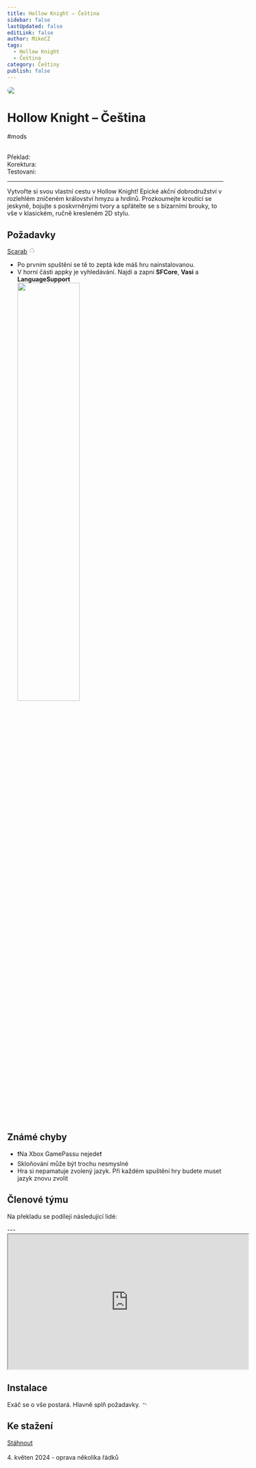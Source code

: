 ```yaml
---
title: Hollow Knight – Čeština
sidebar: false
lastUpdated: false
editLink: false
author: MikeCZ
tags:
  - Hollow Knight
  - Čeština
category: Češtiny
publish: false
---
```

<script setup lang="ts">
const people = {
  lead: [
    { name: "MikeCZ", role: "Vedení projektu"}
  ],
  l10n: [
    { name: "Toasat165", role: "Překlad"},
    { name: "DesoloSVK", role: "Překlad"},
    { name: "UwU-master", role: "Překlad"},
    { name: "LucianoLukin", role: "Překlad"},
    { name: "Yohnny", role: "Překlad"},
    { name: "Atoschi", role: "Překlad"},
    { name: "Manz_z", role: "Překlad"},
    { name: "", role: ""},
    { name: "UwU-master", role: "Korektura"},
    { name: "Manz_z", role: "Korektura"},
    { name: "SeymoreClavage", role: "Korektura"},
    { name: "Bendalf21", role: "Korektura"},
  ],
  support: [
    { name: "🤫", role: "Technika, fonty"},
  ],
  partners: [
    { name: "HaiseT", role: "Promo"},
    { name: "CzechCloud", role: "Promo"},
    { name: "PatrikTuri", role: "Mediální partner"}
  ]
};
</script>

<div style="border-radius: 16px; overflow: hidden; margin-bottom: 16px;">
  <img src="https://cdn2.steamgriddb.com/hero/8a1854f491c11482630ebb4135df2d2b.jpg">
</div>

# Hollow Knight – Čeština 
<el-tag type="info" effect="light">#mods</el-tag>
<br>
<br>

<div class="stavpr prog-custom" style="display: flex; align-items: center; column-gap: 12px">
  <div class="infopr">Překlad:</div>
  <div class="progpr" style="flex: 1"><el-progress :percentage="100" :stroke-width="18" :text-inside="true" status="success" striped /></div>
</div>
<div class="stavpr prog-custom" style="display: flex; align-items: center; column-gap: 12px">
  <div class="infopr">Korektura:</div>
  <div class="progpr" style="flex: 1"><el-progress :percentage="100" :stroke-width="18" :text-inside="true" status="warning" striped /></div>
</div>
<div class="stavpr prog-custom" style="display: flex; align-items: center; column-gap: 12px">
  <div class="infopr">Testovani:</div>
  <div class="progpr" style="flex: 1"><el-progress :percentage="100" :stroke-width="18" :text-inside="true" status="primary" striped /></div>
</div>

------------
Vytvořte si svou vlastní cestu v Hollow Knight! Epické akční dobrodružství v rozlehlém zničeném království hmyzu a hrdinů. Prozkoumejte kroutící se jeskyně, bojujte s poskvrněnými tvory a spřátelte se s bizarními brouky, to vše v klasickém, ručně kresleném 2D stylu.

## Požadavky
<a href="https://github.com/fifty-six/Scarab/releases">Scarab</a> <svg class="svg" xmlns="http://www.w3.org/2000/svg" width="1em" height="1em" viewBox="0 0 24 24"><path fill="#ccc" d="M12 2A10 10 0 0 0 2 12c0 4.42 2.87 8.17 6.84 9.5c.5.08.66-.23.66-.5v-1.69c-2.77.6-3.36-1.34-3.36-1.34c-.46-1.16-1.11-1.47-1.11-1.47c-.91-.62.07-.6.07-.6c1 .07 1.53 1.03 1.53 1.03c.87 1.52 2.34 1.07 2.91.83c.09-.65.35-1.09.63-1.34c-2.22-.25-4.55-1.11-4.55-4.92c0-1.11.38-2 1.03-2.71c-.1-.25-.45-1.29.1-2.64c0 0 .84-.27 2.75 1.02c.79-.22 1.65-.33 2.5-.33s1.71.11 2.5.33c1.91-1.29 2.75-1.02 2.75-1.02c.55 1.35.2 2.39.1 2.64c.65.71 1.03 1.6 1.03 2.71c0 3.82-2.34 4.66-4.57 4.91c.36.31.69.92.69 1.85V21c0 .27.16.59.67.5C19.14 20.16 22 16.42 22 12A10 10 0 0 0 12 2"></path></svg> <br />
- Po prvnim spuštění se tě to zeptá kde máš hru nainstalovanou. <br />
- V horní části appky je vyhledávání. Najdi a zapni **SFCore**, **Vasi** a **LanguageSupport** <br />
<img src="https://i.imgur.com/uAUAHpw.png"  width="55%" height="50%"> <br />

## Známé chyby
- ❗Na Xbox GamePassu nejede❗
- Skloňování může být trochu nesmyslné <br />
- Hra si nepamatuje zvolený jazyk. Při každém spuštění hry budete muset jazyk znovu zvolit <br />

## Členové týmu

Na překladu se podílejí následující lidé:

<PTeamMembers :members="people.lead" />

<PTeamMembers :members="people.l10n" />

<PTeamMembers :members="people.support" />

<PTeamMembers :members="people.partners" />
---
<div class="video-container">
<iframe width="560" height="315" src="https://www.youtube.com/embed/videoseries?si=IQe0R4bIUonT-6Ib&amp;list=PLDyEBUIwzAFA-v9MwBdW6ZmZ_TzCNCLNp" frameborder="1" allow="accelerometer; autoplay; clipboard-write; encrypted-media; gyroscope; picture-in-picture" allowfullscreen></iframe>
</div>

## Instalace
Exáč se o vše postará. Hlavně splň požadavky. <a href="#pozadavky"><svg class="svg footnote" xmlns="http://www.w3.org/2000/svg" width="1em" height="1em" viewBox="0 0 21 21"><g fill="none" fill-rule="evenodd" stroke="currentColor" stroke-linecap="round" stroke-linejoin="round"><path d="M15.5 14.5v-2a3 3 0 0 0-3-3h-8"/><path d="m7.5 12.5l-3.001-3l3.001-3"/></g></svg></a>

## Ke stažení
<el-badge :value="3500" :max="3000" class="item">
  <a href="https://www.dropbox.com/scl/fi/5tpna05csgzojvlhsgcpv/HollowKnight-Czech.exe?rlkey=abj4xgakbxoh4sjdw4gyeq7vc&st=alhbd51o&dl=1" target="_blank">Stáhnout</a> <br>
</el-badge> <br>
4. květen 2024 - oprava několika řádků

<el-divider />
